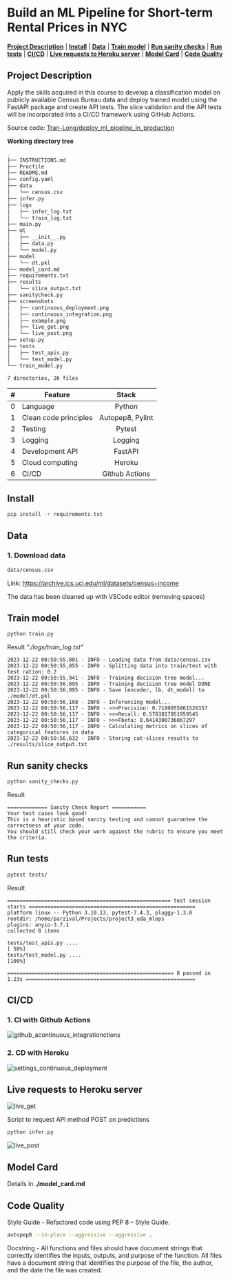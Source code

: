 # Build an ML Pipeline for Short-term Rental Prices in NYC

[**Project Description**](#project-description) | [**Install**](#install) | [**Data**](#data) | [**Train model**](#train-model) | [**Run sanity checks**](#run-sanity-checks) | [**Run tests**](#run-tests) | [**CI/CD**](#cicd) | [**Live requests to Heroku server**](#Live-requests-to-Heroku-server) | [**Model Card**](#model-card) | [**Code Quality**](#code-quality)

## Project Description
Apply the skills acquired in this course to develop a classification model on publicly available Census Bureau data and deploy trained model using the FastAPI package and create API tests. The slice validation and the API tests will be incorporated into a CI/CD framework using GitHub Actions.

Source code: [Tran-Long/deploy_ml_pipeline_in_production](https://github.com/Tran-Long/project3_uda_mlops)

**Working directory tree**

```bash
.
├── INSTRUCTIONS.md
├── Procfile
├── README.md
├── config.yaml
├── data
│   └── census.csv
├── infer.py
├── logs
│   ├── infer_log.txt
│   └── train_log.txt
├── main.py
├── ml
│   ├── __init__.py
│   ├── data.py
│   └── model.py
├── model
│   └── dt.pkl
├── model_card.md
├── requirements.txt
├── results
│   └── slice_output.txt
├── sanitycheck.py
├── screenshots
│   ├── continuous_deployment.png
│   ├── continuous_integration.png
│   ├── example.png
│   ├── live_get.png
│   └── live_post.png
├── setup.py
├── tests
│   ├── test_apis.py
│   └── test_model.py
└── train_model.py

7 directories, 26 files
```
| # | Feature               | Stack             |
|:-:|-----------------------|:-----------------:|
| 0 | Language              | Python            |
| 1 | Clean code principles | Autopep8, Pylint  |
| 2 | Testing               | Pytest            |
| 3 | Logging               | Logging           |
| 4 | Development API       | FastAPI           |
| 5 | Cloud computing       | Heroku            |
| 6 | CI/CD                 | Github Actions    |


## Install
```bash
pip install -r requirements.txt
```

## Data
### 1. Download data
```bash
data/census.csv
```
Link: https://archive.ics.uci.edu/ml/datasets/census+income

The data has been cleaned up with VSCode editor (removing spaces)

## Train model
```bash
python train.py
```
Result *"./logs/train_log.txt"*
```
2023-12-22 00:50:55,801 - INFO - Loading data from data/census.csv
2023-12-22 00:50:55,855 - INFO - Splitting data into train/test with test ration: 0.2
2023-12-22 00:50:55,941 - INFO - Training decision tree model...
2023-12-22 00:50:56,095 - INFO - Training decision tree model DONE
2023-12-22 00:50:56,095 - INFO - Save [encoder, lb, dt_model] to ./model/dt.pkl
2023-12-22 00:50:56,108 - INFO - Inferencing model...
2023-12-22 00:50:56,117 - INFO - >>>Precision: 0.7199055861526357
2023-12-22 00:50:56,117 - INFO - >>>Recall: 0.5783817951959545
2023-12-22 00:50:56,117 - INFO - >>>Fbeta: 0.6414300736067297
2023-12-22 00:50:56,117 - INFO - Calculating metrics on slices of categorical features in data
2023-12-22 00:50:56,632 - INFO - Storing cat-slices results to ./results/slice_output.txt

```

## Run sanity checks
```bash
python sanity_checks.py
```
Result
```
============= Sanity Check Report ===========
Your test cases look good!
This is a heuristic based sanity testing and cannot guarantee the correctness of your code.
You should still check your work against the rubric to ensure you meet the criteria.
```

## Run tests
```bash
pytest tests/
```
Result
```
===================================================== test session starts ======================================================
platform linux -- Python 3.10.13, pytest-7.4.3, pluggy-1.3.0
rootdir: /home/parzival/Projects/project3_uda_mlops
plugins: anyio-3.7.1
collected 8 items                                                                                                              

tests/test_apis.py ....                                                                                                  [ 50%]
tests/test_model.py ....                                                                                                 [100%]

====================================================== 8 passed in 1.23s =======================================================
```

## CI/CD
### 1. CI with Github Actions
![github_acontinuous_integrationctions](screenshots/continuous_integration.png)

### 2. CD with Heroku
![settings_continuous_deployment](screenshots/continuous_deployment.png)



## Live requests to Heroku server

![live_get](screenshots/live_get.png)

Script to request API method POST on predictions
```bash
python infer.py
```
![live_post](screenshots/live_post.png)


## Model Card
Details in **./model_card.md**

## Code Quality
Style Guide - Refactored code using PEP 8 – Style Guide. 
```bash
autopep8 --in-place --aggressive --aggressive .
```

Docstring - All functions and files should have document strings that correctly identifies the inputs, outputs, and purpose of the function. All files have a document string that identifies the purpose of the file, the author, and the date the file was created.
